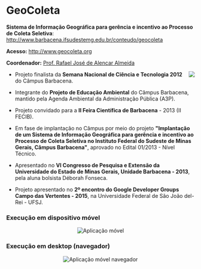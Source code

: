 # GeoColeta

__Sistema de Informação Geográfica para gerência e incentivo ao Processo de Coleta Seletiva__: http://www.barbacena.ifsudestemg.edu.br/conteudo/geocoleta

__Acesso:__ <a href="http://www.geocoleta.org" target="_blank">http://www.geocoleta.org</a>

__Coordenador:__ <a href="http://lattes.cnpq.br/3995585094514614" target="_blank">Prof. Rafael José de Alencar Almeida</a>

<img align="right" src="https://raw.github.com/rafjaa/GeoColeta/master/samples/territorios_informacionais.jpg" />

- Projeto finalista da __Semana Nacional de Ciência e Tecnologia 2012__ do Câmpus Barbacena.

- Integrante do __Projeto de Educação Ambiental__ do Câmpus Barbacena, mantido pela Agenda Ambiental da Administração Pública (A3P).

- Projeto convidado para a __II Feira Científica de Barbacena__ - 2013 (II FECIB).

- Em fase de implantação no Câmpus por meio do projeto __"Implantação de um Sistema de Informação Geográfica para gerência e incentivo ao Processo de Coleta Seletiva no Instituto Federal do Sudeste de Minas Gerais, Câmpus Barbacena"__, aprovado no Edital 01/2013 - Nível Técnico.

- Apresentado no __VI Congresso de Pesquisa e Extensão da Universidade do Estado de Minas Gerais, Unidade Barbacena - 2013__, pela aluna bolsista Déborah Fonseca.

- Projeto apresentado no __2º encontro do Google Developer Groups Campo das Vertentes - 2015__, na Universidade Federal de São João del-Rei - UFSJ.

### Execução em dispositivo móvel

<p align="center">
  <img src="https://raw.github.com/rafjaa/GeoColeta/master/samples/tela-1.jpg" alt="Aplicação móvel" />
</p>

### Execução em desktop (navegador)

<p align="center">
  <img src="https://raw.github.com/rafjaa/GeoColeta/master/samples/geocoleta011.png" alt="Aplicação móvel navegador" />
</p>

